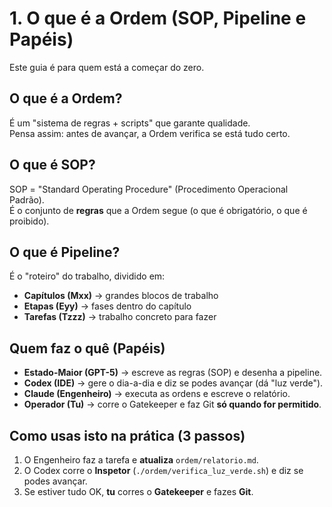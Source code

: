 # 1. O que é a Ordem (SOP, Pipeline e Papéis)

Este guia é para quem está a começar do zero.

## O que é a **Ordem**?
É um "sistema de regras + scripts" que garante qualidade.  
Pensa assim: antes de avançar, a Ordem verifica se está tudo certo.

## O que é **SOP**?
SOP = "Standard Operating Procedure" (Procedimento Operacional Padrão).  
É o conjunto de **regras** que a Ordem segue (o que é obrigatório, o que é proibido).

## O que é **Pipeline**?
É o "roteiro" do trabalho, dividido em:
- **Capítulos (Mxx)** → grandes blocos de trabalho
- **Etapas (Eyy)** → fases dentro do capítulo
- **Tarefas (Tzzz)** → trabalho concreto para fazer

## Quem faz o quê (Papéis)
- **Estado-Maior (GPT-5)** → escreve as regras (SOP) e desenha a pipeline.
- **Codex (IDE)** → gere o dia-a-dia e diz se podes avançar (dá "luz verde").
- **Claude (Engenheiro)** → executa as ordens e escreve o relatório.
- **Operador (Tu)** → corre o Gatekeeper e faz Git **só quando for permitido**.

## Como usas isto na prática (3 passos)
1. O Engenheiro faz a tarefa e **atualiza** `ordem/relatorio.md`.
2. O Codex corre o **Inspetor** (`./ordem/verifica_luz_verde.sh`) e diz se podes avançar.
3. Se estiver tudo OK, **tu** corres o **Gatekeeper** e fazes **Git**.
